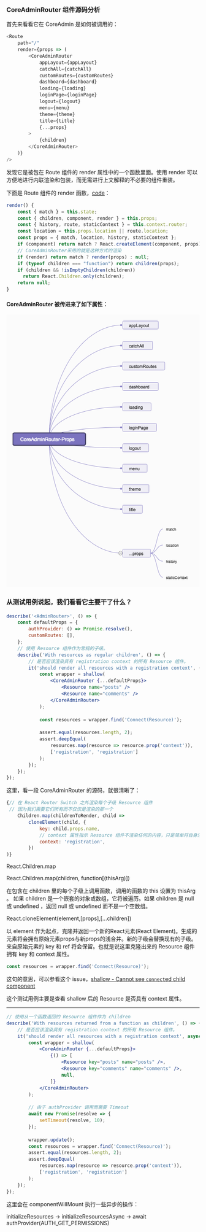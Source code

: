### CoreAdminRouter 组件源码分析

首先来看看它在 CoreAdmin 是如何被调用的：

```js
<Route
    path="/"
    render={props => (
        <CoreAdminRouter
            appLayout={appLayout}
            catchAll={catchAll}
            customRoutes={customRoutes}
            dashboard={dashboard}
            loading={loading}
            loginPage={loginPage}
            logout={logout}
            menu={menu}
            theme={theme}
            title={title}
            {...props}
        >
            {children}
        </CoreAdminRouter>
    )}
/>
```

发现它是被包在 Route 组件的 render 属性中的一个函数里面。使用 render 可以方便地进行内联渲染和包装，而无需进行上文解释的不必要的组件重装。

下面是 Route 组件的 render 函数，[code](https://github.com/ReactTraining/react-router/blob/master/packages/react-router/modules/Route.js#L111)：
```js
render() {
    const { match } = this.state;
    const { children, component, render } = this.props;
    const { history, route, staticContext } = this.context.router;
    const location = this.props.location || route.location;
    const props = { match, location, history, staticContext };
    if (component) return match ? React.createElement(component, props) : null;
    // CoreAdminRouter采用的就是这种方式的渲染
    if (render) return match ? render(props) : null;
    if (typeof children === "function") return children(props);
    if (children && !isEmptyChildren(children))
      return React.Children.only(children);
    return null;
}
```

#### CoreAdminRouter 被传进来了如下属性：

![](../images/CoreAdminRouter-Props.png)

### 从测试用例说起，我们看看它主要干了什么？

```jsx
describe('<AdminRouter>', () => {
    const defaultProps = {
        authProvider: () => Promise.resolve(),
        customRoutes: [],
    };
    // 使用 Resource 组件作为常规的子级。
    describe('With resources as regular children', () => {
        // 是否应该渲染具有 registration context 的所有 Resource 组件。
        it('should render all resources with a registration context', () => {
            const wrapper = shallow(
                <CoreAdminRouter {...defaultProps}>
                    <Resource name="posts" />
                    <Resource name="comments" />
                </CoreAdminRouter>
            );

            const resources = wrapper.find('Connect(Resource)');
    
            assert.equal(resources.length, 2);
            assert.deepEqual(
                resources.map(resource => resource.prop('context')),
                ['registration', 'registration']
            );
        });
    });
});
```

这里，看一段 CoreAdminRouter 的源码，就很清晰了：

```jsx
{// 在 React Router Switch 之外渲染每个子级 Resource 组件
 // 因为我们需要它们所有而不仅仅是渲染的那一个
    Children.map(childrenToRender, child =>
        cloneElement(child, {
            key: child.props.name,
            // context 属性指示 Resource 组件不渲染任何的内容，只是简单将自身注册为已知的资源
            context: 'registration',
        })
)}
```

React.Children.map

React.Children.map(children, function[(thisArg)]) 

在包含在 children 里的每个子级上调用函数，调用的函数的 this 设置为 thisArg 。 如果 children 是一个嵌套的对象或数组，它将被遍历。如果 children 是 null 或 undefined ，返回 null 或 undefined 而不是一个空数组。

React.cloneElement(element,[props],[...children])

以 element 作为起点，克隆并返回一个新的React元素(React Element)。生成的元素将会拥有原始元素props与新props的浅合并。新的子级会替换现有的子级。来自原始元素的 key 和 ref 将会保留。也就是说这里克隆出来的 Resource 组件拥有 key 和 context 属性。

```jsx
const resources = wrapper.find('Connect(Resource)');
```

这句的意思，可以参看这个 issue，[shallow - Cannot see `connect`ed child component](https://github.com/airbnb/enzyme/issues/589)

这个测试用例主要是查看 shallow 后的 Resource 是否具有 context 属性。

---

```jsx
// 使用从一个函数返回的 Resource 组件作为 children
describe('With resources returned from a function as children', () => {
    // 是否应该渲染具有 registration context 的所有 Resource 组件。
    it('should render all resources with a registration context', async () => {
        const wrapper = shallow(
            <CoreAdminRouter {...defaultProps}>
                {() => [
                    <Resource key="posts" name="posts" />,
                    <Resource key="comments" name="comments" />,
                    null,
                ]}
            </CoreAdminRouter>
        );

        // 由于 authProvider 调用而需要 Timeout
        await new Promise(resolve => {
            setTimeout(resolve, 10);
        });

        wrapper.update();
        const resources = wrapper.find('Connect(Resource)');
        assert.equal(resources.length, 2);
        assert.deepEqual(
            resources.map(resource => resource.prop('context')),
            ['registration', 'registration']
        );
    });
});
```

这里会在 componentWillMount 执行一些异步的操作：

initializeResources -> initializeResourcesAsync -> await authProvider(AUTH_GET_PERMISSIONS)
